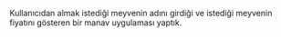 Kullanıcıdan almak istediği meyvenin adını girdiği ve istediği meyvenin fiyatını gösteren bir manav uygulaması yaptık.

